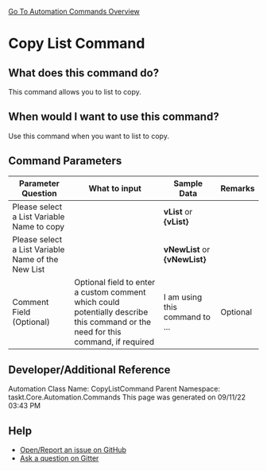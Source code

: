 <!--TITLE: Copy List Command -->
<!-- SUBTITLE: a command in the List Commands group. -->
[Go To Automation Commands Overview](/automation-commands.md)


# Copy List Command


## What does this command do?
This command allows you to list to copy.


## When would I want to use this command?
Use this command when you want to list to copy.


## Command Parameters
| Parameter Question   	| What to input  	|  Sample Data 	| Remarks  	|
| ---                    | ---               | ---           | ---       |
|Please select a List Variable Name to copy||**vList** or **{vList}**||
|Please select a List Variable Name of the New List||**vNewList** or **{vNewList}**||
|Comment Field (Optional)|Optional field to enter a custom comment which could potentially describe this command or the need for this command, if required|I am using this command to ...|Optional|








## Developer/Additional Reference
Automation Class Name: CopyListCommand
Parent Namespace: taskt.Core.Automation.Commands
This page was generated on 09/11/22 03:43 PM


## Help
- [Open/Report an issue on GitHub](https://github.com/rcktrncn/taskt/issues/new)
- [Ask a question on Gitter](https://gitter.im/taskt-rpa/Lobby)
